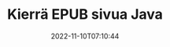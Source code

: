 ---
############################# Static ############################
layout: "auto-gen-merger"
date: 2022-11-10T07:10:44
draft: false
otherformats: pdf xps tex

############################# Head ############################
head_title: "Kierrä EPUB sivua Java:ssa – Kierrä 90, 180, 270 kulmassa"
head_description: "Kierrä EPUB-tiedoston tiettyjä tai kaikkia asiakirjasivuja 90, 180, 270 kiertokulmassa käyttämällä asiakirjojen yhdistämissovellusliittymää."

############################# Header ############################
title: "Kierrä EPUB sivua Java"
description: "Kierrä EPUB sivua muutamalla rivillä Java-koodia."
bg_image: "https://cms.admin.containerize.com/templates/aspose/App_Themes/V3/images/bg/header1.png"
bg_overlay: false
button:
    enable: true
    icon: "fas fa-arrow-down"
    label: "Lataa ilmainen kokeiluversio"
    link: "https://downloads.groupdocs.com/merger/java"

############################# SubMenu ############################
submenu:
    enable: true

    left:
        img_alt: "GroupDocs.Merger for Java"
        image: "https://cms.admin.containerize.com/templates/groupdocs/images/product-logos/90x90-noborder/groupdocs-merger-java.png"
        product: "GroupDocs.Merger"
        platform: "Java"

    middle:
        button:

            # button loop
            - link: "https://apireference.groupdocs.com/merger/java"
              text: "API-viite"

            # button loop
            - link: "https://github.com/groupdocs-merger"
              text: "Esimerkkejä koodista"

            # button loop
            - link: "https://products.groupdocs.app/merger/family"
              text: "Live-demoja"

            # button loop
            - link: "https://purchase.groupdocs.com/pricing/merger/java"
              text: "Hinnoittelu"

    right:
        link_download: "https://downloads.groupdocs.com/merger"
        link_learn: "https://docs.groupdocs.com/merger/java"
        link_buy: "https://purchase.groupdocs.com"

############################# About ############################
about:
    enable: true
    title: "Tietoja GroupDocs.Merger for Java API:sta"
    content: |
        [GroupDocs.Merger for Java](/fi/merger/java/) tarjoaa yksinkertaisen ratkaisun turvallisesti yhdistää ja jakaa useiden dokumenttimuotojen välillä, mukaan lukien PDF, Microsoft Office (Word, Excel, PowerPoint , OneNote), OpenDocument, HTML, kuvat ja monet muut Java-sovelluksissa. Lisäämällä vain muutaman rivin koodia voit suorittaa useita dokumenttitoimintoja, kuten siirtää, poistaa, kiertää, vaihtaa, purkaa tai muuttaa asiakirjan sivujen suuntaa. Asiakirjojen yhdistämissovellusliittymä tukee myös asiakirjasivujen esikatselua kuvana asiakirjan rakenteen, muotoilun ja sivun sisällön analysoimiseksi.
        
        GroupDocs.Merger API on oikea valinta yritysratkaisuille, jotka tarvitsevat tiedostosivujen kiertotoimintoja. Näitä sovellusliittymiä tuetaan hyvin kaikissa tärkeimmissä käyttöjärjestelmissä ja alustoissa, mukaan lukien J2SE 7.0 (1.7), J2SE 8.0 (1.8), Java 10.

############################# Steps ############################
steps:
    enable: true
    title_left: "Kierrä EPUB tiedostosivua tuotteessa Java"
    content_left: |
        [GroupDocs.Merger for Java](/fi/merger/java/) tekee Java-kehittäjien helpoksi kiertää tiettyjä tai kaikkia sivuja EPUB-tiedostossa 90:ssä , 180 tai 270 kiertokulma muutaman helpon vaiheen avulla.
        
        * Alusta **RotateOptions** halutulla kiertokulmalla ja sivunumeroilla.
        * Luo uusi esiintymä **Yhdistys** ja anna lähdedokumentin polku rakentajaparametriksi.
        * Kutsu **rotatePages** ja välitä **RotateOptions**-objekti.
        * Soita **tallenna** ja määritä tiedostopolku tuloksena olevan asiakirjan tallentamiseksi.

    title_right: "Laitteistovaatimukset"
    content_right: |
        GroupDocs.Merger for Java API-liittymiä tuetaan kaikilla tärkeimmillä alustoilla ja käyttöjärjestelmillä. Ennen kuin suoritat alla olevan koodin, varmista, että sinulla on seuraavat edellytykset asennettuna järjestelmääsi.

        * Käyttöjärjestelmät: Microsoft Windows, Linux, MacOS
        * Kehitysympäristöt: NetBeans, IntelliJ IDEA, Eclipse
        * Kehykset: J2SE 7.0 (1.7), J2SE 8.0 (1.8), Java 10
        * Lataa tuotteen GroupDocs.Merger for Java uusin versio osoitteesta [Maven](https://repository.groupdocs.com/webapp/#/artifacts/browse/tree/General/repo/com/groupdocs/groupdocs-merger)
         
    code: |
     {{% merger/additional-styles %}}
     {{< merger/code-merger title="Kuinka kiertää EPUB tiedostosivua käyttämällä Java esimerkkikoodia">}}

        ```java    
        // Pyöritä EPUB tiedostosivua GroupDocs.Merger API:lla
        // Alusta RotateOptions-luokka määrittääksesi kiertokulman ja kierrettävät sivunumerot
        RotateOptions rotateOptions = new RotateOptions(RotateMode.Rotate180, new int[] { 2, 3 });

        // Toteuta yhdistäminen syötteellä EPUB
        Merger merger = new Merger("input.epub");

        // Kutsu rotatePages-metodi ja välitä RotateOptions-objekti sille
        merger.rotatePages(rotateOptions);
    
        // Kutsu tallennustapa ja välitä haluttu tiedostopolku tulosteen tallentamiseksi
        merger.save("output.epub");
        ```
     {{< /merger/code-merger >}}

############################# Demos ############################
demos:
    enable: true
    title: "Live-esittelyt - Kierrä EPUB tiedostosivua verkossa"
    content: |
       Pyöritä EPUB tiedostosivua heti käymällä [GroupDocs.Merger Live Demos](https://products.groupdocs.app/splitter/rotate-pages/epub) -sivustolla.
       Live-demolla on seuraavat edut.
        
############################# About Formats ############################
about_formats:
    enable: true

############################# More Formats ############################
more_formats:
    enable: true
    title: "Kierrä muiden asiakirjamuotojen sivuja"
    content: |
        Java dokumentoi yhdistämis- ja split-sovellusliittymän tiedostomuodoille ja kuville. Pyöritä joitain suosittuja tiedostomuotoja alla kuvatulla tavalla.

############################# Back to top ###############################
back_to_top:
    enable: true
---